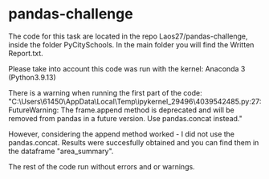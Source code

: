 # pandas-challenge

The code for this task are located in the repo Laos27/pandas-challenge, inside the folder PyCitySchools.
In the main folder you will find the Written Report.txt.

Please take into account this code was run with the kernel: Anaconda 3 (Python3.9.13)

There is a warning when running the first part of the code: 
"C:\Users\61450\AppData\Local\Temp\ipykernel_29496\4039542485.py:27: FutureWarning: The frame.append method is deprecated and will be removed from pandas in a future version. Use pandas.concat instead."

However, considering the append method worked - I did not use the pandas.concat. Results were succesfully obtained and you can find them in the dataframe "area_summary".

The rest of the code run without errors and or warnings.




